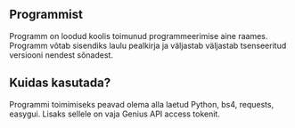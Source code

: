 ## Programmist
Programm on loodud koolis toimunud programmeerimise aine raames. 
Programm võtab sisendiks laulu pealkirja ja väljastab väljastab tsenseeritud versiooni nendest sõnadest.

## Kuidas kasutada?
Programmi toimimiseks peavad olema alla laetud Python, bs4, requests, easygui. Lisaks sellele on vaja Genius API access tokenit.
